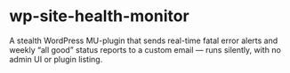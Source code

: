 # wp-site-health-monitor
A stealth WordPress MU-plugin that sends real-time fatal error alerts and weekly “all good” status reports to a custom email — runs silently, with no admin UI or plugin listing.
